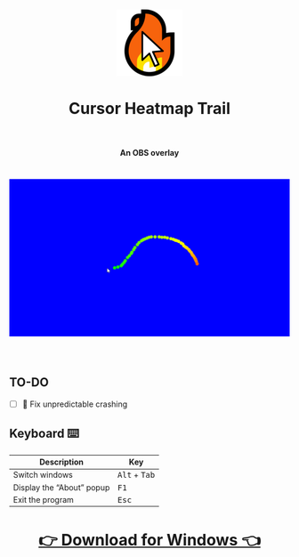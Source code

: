 <h1 align="center">
<a href="https://github.com/girkovarpa/cursor-heatmap-trail">
<img src="app/img/logo.png" alt="cursor-heatmap-trail"/></a><br/><br/>
Cursor Heatmap Trail
<br/>
<br/>
</h1>

<h4 align="center">An OBS overlay</h4>
<h5 align="center"></h5>

<h1 align="center">
<img src="preview.gif" alt="preview" /></a><br/><br/>
</h1>

## TO-DO
- [ ] :bug: Fix unpredictable crashing

## Keyboard ⌨️

| Description                       | Key                                                                 |
| --------------------------------- | -------------------------------------------------------------------- |
| Switch windows | <kbd>Alt</kbd> + <kbd>Tab</kbd> |
| Display the “About” popup | <kbd>F1</kbd> |
| Exit the program       | <kbd>Esc</kbd>      |


<h1 align="center">
<a href="https://github.com/girkovarpa/cursor-heatmap-trail/releases">
👉 Download for Windows 👈</a>
</h1>